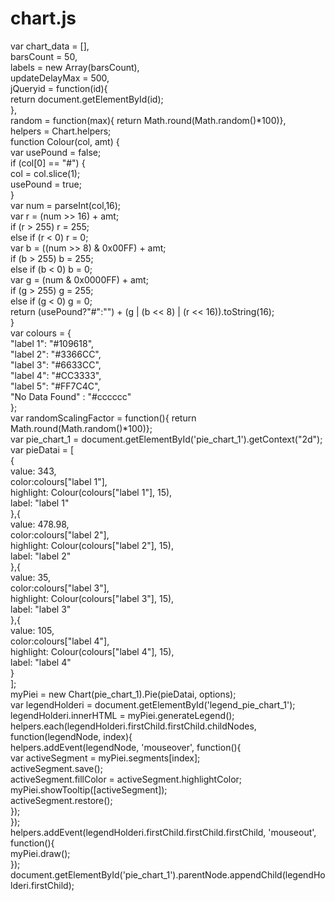 # chart.js
var chart_data = [],<br/>
    barsCount = 50,<br/>
    labels = new Array(barsCount),<br/>
    updateDelayMax = 500,<br/>
    jQueryid = function(id){<br/>
        return document.getElementById(id);<br/>
    },<br/>
    random = function(max){ return Math.round(Math.random()*100)},<br/>
    helpers = Chart.helpers;<br/>
function Colour(col, amt) {<br/>
    var usePound = false;<br/>
    if (col[0] == "#") {<br/>
        col = col.slice(1);<br/>
        usePound = true;<br/>
    }<br/>
    var num = parseInt(col,16);<br/>
    var r = (num >> 16) + amt;<br/>
    if (r > 255) r = 255;<br/>
    else if  (r < 0) r = 0;<br/>
    var b = ((num >> 8) & 0x00FF) + amt;<br/>
    if (b > 255) b = 255;<br/>
    else if  (b < 0) b = 0;<br/>
    var g = (num & 0x0000FF) + amt;<br/>
    if (g > 255) g = 255;<br/>
    else if (g < 0) g = 0;<br/>
    return (usePound?"#":"") + (g | (b << 8) | (r << 16)).toString(16);<br/>
}<br/>
var colours = {<br/>
    "label 1": "#109618",<br/>
    "label 2": "#3366CC",<br/>
    "label 3": "#6633CC",<br/>
    "label 4": "#CC3333",<br/>
    "label 5": "#FF7C4C",<br/>
    "No Data Found" : "#cccccc"<br/>
};<br/>
var randomScalingFactor = function(){ return Math.round(Math.random()*100)};<br/>
var pie_chart_1 = document.getElementById('pie_chart_1').getContext("2d");<br/>
var pieDatai = [<br/>
    {<br/>
        value: 343,<br/>
        color:colours["label 1"],<br/>
        highlight: Colour(colours["label 1"], 15),<br/>
        label: "label 1"<br/>
    },{<br/>
        value: 478.98,<br/>
        color:colours["label 2"],<br/>
        highlight: Colour(colours["label 2"], 15),<br/>
        label: "label 2"<br/>
    },{<br/>
        value: 35,<br/>
        color:colours["label 3"],<br/>
        highlight: Colour(colours["label 3"], 15),<br/>
        label: "label 3"<br/>
    },{<br/>
        value: 105,<br/>
        color:colours["label 4"],<br/>
        highlight: Colour(colours["label 4"], 15),<br/>
        label: "label 4"<br/>
    }<br/>
];<br/>
myPiei = new Chart(pie_chart_1).Pie(pieDatai, options);<br/>
var legendHolderi = document.getElementById('legend_pie_chart_1');<br/>
legendHolderi.innerHTML = myPiei.generateLegend();<br/>
helpers.each(legendHolderi.firstChild.firstChild.childNodes, function(legendNode, index){<br/>
    helpers.addEvent(legendNode, 'mouseover', function(){<br/>
        var activeSegment = myPiei.segments[index];<br/>
        activeSegment.save();<br/>
        activeSegment.fillColor = activeSegment.highlightColor;<br/>
        myPiei.showTooltip([activeSegment]);<br/>
        activeSegment.restore();<br/>
    });<br/>
});<br/>
helpers.addEvent(legendHolderi.firstChild.firstChild.firstChild, 'mouseout', function(){<br/>
    myPiei.draw();<br/>
});<br/>
document.getElementById('pie_chart_1').parentNode.appendChild(legendHolderi.firstChild);<br/>
